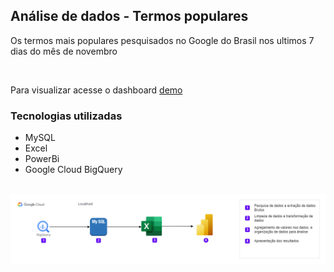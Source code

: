 ## Análise de dados - Termos populares
Os termos mais populares pesquisados no Google do Brasil nos ultimos 7 dias do mês de novembro

<BR>

Para visualizar acesse o dashboard [demo](https://app.powerbi.com/view?r=eyJrIjoiNjlhMDc5MGItNGRkMC00MWU4LTkxODctMDhlNmVmMzc3ODcwIiwidCI6IjRmNjUxYzMwLTViODAtNDg3YS04OTBiLTNlMjFlNGY3MTg1ZCJ9)

### Tecnologias utilizadas
- MySQL
- Excel
- PowerBi
- Google Cloud BigQuery

<BR>

<img src="fluxo_google_cloud.drawio.png" alt="Fluxo das tecnologias utilizadas na análise"/>
